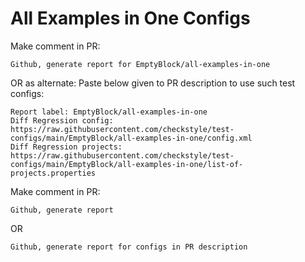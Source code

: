 # All Examples in One Configs
Make comment in PR:
```
Github, generate report for EmptyBlock/all-examples-in-one
```
OR as alternate:
Paste below given to PR description to use such test configs:
```
Report label: EmptyBlock/all-examples-in-one
Diff Regression config: https://raw.githubusercontent.com/checkstyle/test-configs/main/EmptyBlock/all-examples-in-one/config.xml
Diff Regression projects: https://raw.githubusercontent.com/checkstyle/test-configs/main/EmptyBlock/all-examples-in-one/list-of-projects.properties
```
Make comment in PR:
```
Github, generate report
```
OR
```
Github, generate report for configs in PR description
```
